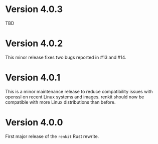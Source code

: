 # Version 4.0.3
TBD

# Version 4.0.2
This minor release fixes two bugs reported in #13 and #14.

# Version 4.0.1
This is a minor maintenance release to reduce compatibility issues with openssl on recent Linux systems and images. renkit should now be compatible with more Linux distributions than before.

# Version 4.0.0
First major release of the `renkit` Rust rewrite.

